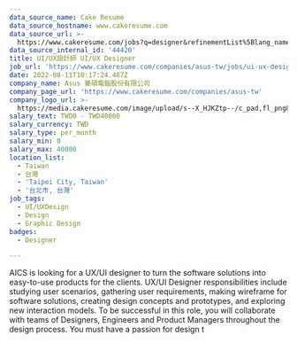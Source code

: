 ```yaml
---
data_source_name: Cake Resume
data_source_hostname: www.cakeresume.com
data_source_url: >-
  https://www.cakeresume.com/jobs?q=designer&refinementList%5Blang_name%5D%5B0%5D=English&refinementList%5Bsalary_type%5D=per_year
data_source_internal_id: '44420'
title: UI/UX設計師 UI/UX Designer
job_url: 'https://www.cakeresume.com/companies/asus-tw/jobs/ui-ux-designerui-ux-designer'
date: 2022-08-11T10:17:24.467Z
company_name: Asus 華碩電腦股份有限公司
company_page_url: 'https://www.cakeresume.com/companies/asus-tw'
company_logo_url: >-
  https://media.cakeresume.com/image/upload/s--X_HJKZtp--/c_pad,fl_png8,h_200,w_200/v1560337039/gnuruihvfxav7zbxegmf.png
salary_text: TWD0 - TWD40000
salary_currency: TWD
salary_type: per_month
salary_min: 0
salary_max: 40000
location_list:
  - Taiwan
  - 台灣
  - 'Taipei City, Taiwan'
  - '台北市, 台灣'
job_tags:
  - UI/UXDesign
  - Design
  - Graphic Design
badges:
  - Designer

---
```


AICS is looking for a UX/UI designer to turn the software solutions into easy-to-use products for the clients. UX/UI Designer responsibilities include studying user scenarios, gathering user requirements, making wireframe for software solutions, creating design concepts and prototypes, and exploring new interaction models. To be successful in this role, you will collaborate with teams of Designers, Engineers and Product Managers throughout the design process. You must have a passion for design t
